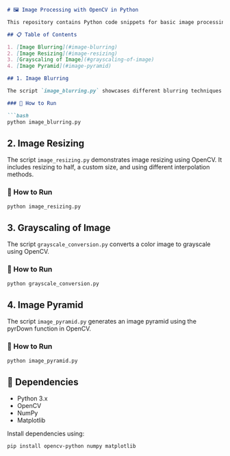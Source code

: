 
```markdown
# 🖼️ Image Processing with OpenCV in Python

This repository contains Python code snippets for basic image processing tasks using the OpenCV library. The provided code demonstrates techniques such as image blurring, resizing, grayscale conversion, and image pyramid creation.

## 📋 Table of Contents

1. [Image Blurring](#image-blurring)
2. [Image Resizing](#image-resizing)
3. [Grayscaling of Image](#grayscaling-of-image)
4. [Image Pyramid](#image-pyramid)

## 1. Image Blurring

The script `image_blurring.py` showcases different blurring techniques using OpenCV. It includes Gaussian blur, median blur, and bilateral blur.

### 🚀 How to Run

```bash
python image_blurring.py
```

## 2. Image Resizing

The script `image_resizing.py` demonstrates image resizing using OpenCV. It includes resizing to half, a custom size, and using different interpolation methods.

### 🚀 How to Run

```bash
python image_resizing.py
```

## 3. Grayscaling of Image

The script `grayscale_conversion.py` converts a color image to grayscale using OpenCV.

### 🚀 How to Run

```bash
python grayscale_conversion.py
```

## 4. Image Pyramid

The script `image_pyramid.py` generates an image pyramid using the pyrDown function in OpenCV.

### 🚀 How to Run

```bash
python image_pyramid.py
```

## 🔧 Dependencies

- Python 3.x
- OpenCV
- NumPy
- Matplotlib

Install dependencies using:

```bash
pip install opencv-python numpy matplotlib
```


